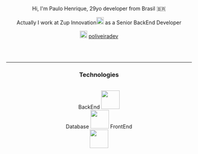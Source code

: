 <p align="center">Hi, I'm Paulo Henrique, 29yo developer from Brasil 🇧🇷</p>
<p align="center">Actually I work at Zup Innovation<img src="https://uploads-ssl.webflow.com/5cac6236f8d44ddee118d97c/5e666d594f66c9c1e9c3ce74_LogoRGB2.png"  height="20" width="auto"> as a Senior BackEnd Developer</p>

<p  align="center">
<a href="https://www.linkedin.com/in/poliveiradev/" target="_blank"><img src="https://encrypted-tbn0.gstatic.com/images?q=tbn:ANd9GcRVZ7ih0RMvWGQ4X98WXAZofSI-cGiWSFs-5Q&usqp=CAU" height="20" width="20"></a>
<a href="https://www.linkedin.com/in/poliveiradev/" target="_blank">poliveiradev</a>
</p>
<br>
<br>
<hr>
<div align="center">
<h3>Technologies</h3>
<br>
BackEnd
<img  src="https://www.oracle.com/a/tech/img/cb88-java-logo-001.jpg" height="auto" width="50">
<br>
Database
<img  src="https://arquivo.devmedia.com.br/noticias/artigos/artigo_linguagem-sql-torne-seu-codigo-sql-mais-legivel_38062.jpg" height="auto" width="50">
FrontEnd
<br>
<img  src="https://miro.medium.com/max/2560/1*iOmwue1uxW2O6sbDUEItPw.jpeg" height="auto" width="50">
</div>
